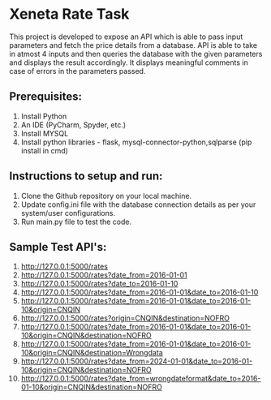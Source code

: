 # Xeneta Rate Task

This project is developed to expose an API which is able to pass input parameters and fetch the price details from a database.
API is able to take in atmost 4 inputs and then queries the database with the given parameters and displays the result accordingly.
It displays meaningful comments in case of errors in the parameters passed.

## Prerequisites:

1. Install Python
2. An IDE (PyCharm, Spyder, etc.)
3. Install MYSQL
4. Install python libraries - flask, mysql-connector-python,sqlparse (pip install in cmd)

## Instructions to setup and run:

1. Clone the Github repository on your local machine.
2. Update config.ini file with the database connection details as per your system/user configurations.
3. Run main.py file to test the code.


## Sample Test API's:

1. http://127.0.0.1:5000/rates
2. http://127.0.0.1:5000/rates?date_from=2016-01-01
3. http://127.0.0.1:5000/rates?date_to=2016-01-10
4. http://127.0.0.1:5000/rates?date_from=2016-01-01&date_to=2016-01-10
5. http://127.0.0.1:5000/rates?date_from=2016-01-01&date_to=2016-01-10&origin=CNQIN
6. http://127.0.0.1:5000/rates?origin=CNQIN&destination=NOFRO
7. http://127.0.0.1:5000/rates?date_from=2016-01-01&date_to=2016-01-10&origin=CNQIN&destination=NOFRO
8. http://127.0.0.1:5000/rates?date_from=2016-01-01&date_to=2016-01-10&origin=CNQIN&destination=Wrongdata
9. http://127.0.0.1:5000/rates?date_from=2024-01-01&date_to=2016-01-10&origin=CNQIN&destination=NOFRO
10. http://127.0.0.1:5000/rates?date_from=wrongdateformat&date_to=2016-01-10&origin=CNQIN&destination=NOFRO
